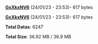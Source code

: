 [**GxXkxNV6**](/data/GxXkxNV6.txt) (24/01/23 - 23:53)- 617 bytes

[**GxXkxNV6**](/data/GxXkxNV6.txt) (24/01/23 - 23:53)- 617 bytes

**Total Datas**: 6247

**Total Size**: 36.92 MB / 36.9 MB